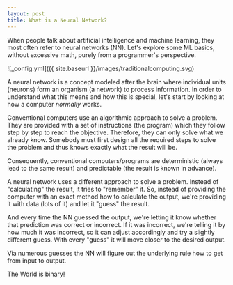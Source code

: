 ```yaml
---
layout: post
title: What is a Neural Network?
---
```


When people talk about artificial intelligence and machine learning, they most often refer to neural networks (NN). 
Let's explore some ML basics, without excessive math, purely from a programmer's perspective.

![_config.yml]({{ site.baseurl }}/images/traditionalcomputing.svg)

A neural network is a concept modeled after the brain where individual units (neurons) form an organism (a network) to process information. 
In order to understand what this means and how this is special, let's start by looking at how a computer *normally* works.  

Conventional computers use an algorithmic approach to solve a problem. 
They are provided with a set of instructions (the program) which they follow step by step to reach the objective.
Therefore, they can only solve what we already know. 
Somebody must first design all the required steps to solve the problem and thus knows exactly what the result will be.

Consequently, conventional computers/programs are deterministic (always lead to the same result) and predictable (the result is known in advance). 

A neural network uses a different approach to solve a problem. Instead of "calculating" the result, it tries to "remember" it. 
So, instead of providing the computer with an exact method how to calculate the output, we're providing it with data (lots of it) and let it "guess" the result. 

And every time the NN guessed the output, we're letting it know whether that prediction was correct or incorrect. 
If it was incorrect, we're telling it by how much it was incorrect, so it can adjust accordingly and try a slightly different guess.
With every "guess" it will move closer to the desired output. 

Via numerous guesses the NN will figure out the underlying rule how to get from input to output. 


The World is binary!

